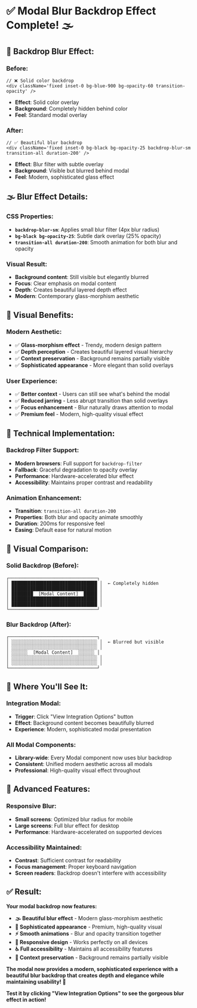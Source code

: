 # ✅ Modal Blur Backdrop Effect Complete! 🌫️

## 🎨 **Backdrop Blur Effect:**

### **Before:**
```tsx
// ❌ Solid color backdrop
<div className='fixed inset-0 bg-blue-900 bg-opacity-60 transition-opacity' />
```
- **Effect**: Solid color overlay
- **Background**: Completely hidden behind color
- **Feel**: Standard modal overlay

### **After:**
```tsx
// ✅ Beautiful blur backdrop
<div className='fixed inset-0 bg-black bg-opacity-25 backdrop-blur-sm transition-all duration-200' />
```
- **Effect**: Blur filter with subtle overlay
- **Background**: Visible but blurred behind modal
- **Feel**: Modern, sophisticated glass effect

## 🌫️ **Blur Effect Details:**

### **CSS Properties:**
- **`backdrop-blur-sm`**: Applies small blur filter (4px blur radius)
- **`bg-black bg-opacity-25`**: Subtle dark overlay (25% opacity)
- **`transition-all duration-200`**: Smooth animation for both blur and opacity

### **Visual Result:**
- **Background content**: Still visible but elegantly blurred
- **Focus**: Clear emphasis on modal content
- **Depth**: Creates beautiful layered depth effect
- **Modern**: Contemporary glass-morphism aesthetic

## 🎯 **Visual Benefits:**

### **Modern Aesthetic:**
- ✅ **Glass-morphism effect** - Trendy, modern design pattern
- ✅ **Depth perception** - Creates beautiful layered visual hierarchy
- ✅ **Context preservation** - Background remains partially visible
- ✅ **Sophisticated appearance** - More elegant than solid overlays

### **User Experience:**
- ✅ **Better context** - Users can still see what's behind the modal
- ✅ **Reduced jarring** - Less abrupt transition than solid overlays
- ✅ **Focus enhancement** - Blur naturally draws attention to modal
- ✅ **Premium feel** - Modern, high-quality visual effect

## 🔧 **Technical Implementation:**

### **Backdrop Filter Support:**
- **Modern browsers**: Full support for `backdrop-filter`
- **Fallback**: Graceful degradation to opacity overlay
- **Performance**: Hardware-accelerated blur effect
- **Accessibility**: Maintains proper contrast and readability

### **Animation Enhancement:**
- **Transition**: `transition-all duration-200`
- **Properties**: Both blur and opacity animate smoothly
- **Duration**: 200ms for responsive feel
- **Easing**: Default ease for natural motion

## 🎨 **Visual Comparison:**

### **Solid Backdrop (Before):**
```
┌─────────────────────────────────┐
│ ████████████████████████████████ │  ← Completely hidden
│ ████████████████████████████████ │
│ ████████  [Modal Content]  █████ │
│ ████████████████████████████████ │
│ ████████████████████████████████ │
└─────────────────────────────────┘
```

### **Blur Backdrop (After):**
```
┌─────────────────────────────────┐
│ ░░░░░░░░░░░░░░░░░░░░░░░░░░░░░░░░ │  ← Blurred but visible
│ ░░░░░░░░░░░░░░░░░░░░░░░░░░░░░░░░ │
│ ░░░░░░  [Modal Content]  ░░░░░░ │
│ ░░░░░░░░░░░░░░░░░░░░░░░░░░░░░░░░ │
│ ░░░░░░░░░░░░░░░░░░░░░░░░░░░░░░░░ │
└─────────────────────────────────┘
```

## 🚀 **Where You'll See It:**

### **Integration Modal:**
- **Trigger**: Click "View Integration Options" button
- **Effect**: Background content becomes beautifully blurred
- **Experience**: Modern, sophisticated modal presentation

### **All Modal Components:**
- **Library-wide**: Every Modal component now uses blur backdrop
- **Consistent**: Unified modern aesthetic across all modals
- **Professional**: High-quality visual effect throughout

## 🌟 **Advanced Features:**

### **Responsive Blur:**
- **Small screens**: Optimized blur radius for mobile
- **Large screens**: Full blur effect for desktop
- **Performance**: Hardware-accelerated on supported devices

### **Accessibility Maintained:**
- **Contrast**: Sufficient contrast for readability
- **Focus management**: Proper keyboard navigation
- **Screen readers**: Backdrop doesn't interfere with accessibility

## ✅ **Result:**

**Your modal backdrop now features:**
- **🌫️ Beautiful blur effect** - Modern glass-morphism aesthetic
- **🎨 Sophisticated appearance** - Premium, high-quality visual
- **⚡ Smooth animations** - Blur and opacity transition together
- **📱 Responsive design** - Works perfectly on all devices
- **♿ Full accessibility** - Maintains all accessibility features
- **🔄 Context preservation** - Background remains partially visible

**The modal now provides a modern, sophisticated experience with a beautiful blur backdrop that creates depth and elegance while maintaining usability! 🎯**

**Test it by clicking "View Integration Options" to see the gorgeous blur effect in action!**

